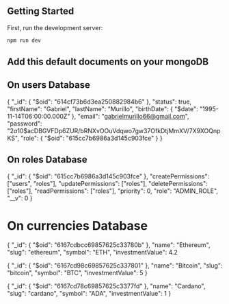 ## Getting Started
First, run the development server:

```bash
npm run dev
```


## Add this default documents on your mongoDB
## On users Database
{
    "_id": {
        "$oid": "614cf73b6d3ea250882984b6"
    },
    "status": true,
    "firstName": "Gabriel",
    "lastName": "Murillo",
    "birthDate": {
        "$date": "1995-11-14T06:00:00.000Z"
    },
    "email": "gabrielmurillo66@gmail.com",
    "password": "$2a$10$acDBGVFDp6ZUR/bRNXvOOuVdqwo7gw37OfkDtjMmXV/7X9XOQnpKS",
    "role": {
        "$oid": "615cc7b6986a3d145c903fce"
    }
}

## On roles Database
{
    "_id": {
        "$oid": "615cc7b6986a3d145c903fce"
    },
    "createPermissions": ["users", "roles"],
    "updatePermissions": ["roles"],
    "deletePermissions": ["roles"],
    "readPermissions": ["roles"],
    "priority": 0,
    "role": "ADMIN_ROLE",
    "__v": 0
}

# On currencies Database
{
    "_id": {
        "$oid": "6167cdbcc69857625c33780b"
    },
    "name": "Ethereum",
    "slug": "ethereum",
    "symbol": "ETH",
    "investmentValue": 4.2

{
    "_id": {
        "$oid": "6167cd98c69857625c337801"
    },
    "name": "Bitcoin",
    "slug": "bitcoin",
    "symbol": "BTC",
    "investmentValue": 5
}

{
    "_id": {
        "$oid": "6167cd78c69857625c3377fd"
    },
    "name": "Cardano",
    "slug": "cardano",
    "symbol": "ADA",
    "investmentValue": 1
}
